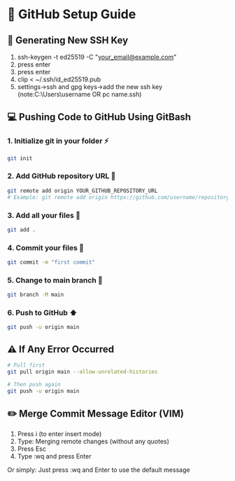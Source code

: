# 🚀 GitHub Setup Guide

## 🔑 Generating New SSH Key

1. ssh-keygen -t ed25519 -C "your_email@example.com"
2. press enter
3. press enter
4. clip < ~/.ssh/id_ed25519.pub
5. settings->ssh and gpg keys->add the new ssh key (note:C:\Users\username OR pc name\.ssh)

## 💻 Pushing Code to GitHub Using GitBash

### 1. Initialize git in your folder ⚡
```bash
git init
```

### 2. Add GitHub repository URL 🔗
```bash
git remote add origin YOUR_GITHUB_REPOSITORY_URL
# Example: git remote add origin https://github.com/username/repository.git
```

### 3. Add all your files 📁
```bash
git add .
```

### 4. Commit your files 💾
```bash
git commit -m "first commit"
```

### 5. Change to main branch 🌿
```bash
git branch -M main
```

### 6. Push to GitHub ⬆️
```bash
git push -u origin main
```

## ⚠️ If Any Error Occurred

```bash
# Pull first
git pull origin main --allow-unrelated-histories

# Then push again
git push -u origin main
```

## ✏️ Merge Commit Message Editor (VIM)

1. Press i (to enter insert mode)
2. Type: Merging remote changes (without any quotes)
3. Press Esc
4. Type :wq and press Enter

Or simply:
Just press :wq and Enter to use the default message
